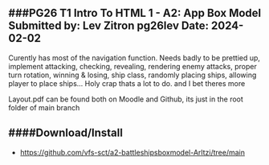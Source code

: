 ###**PG26 T1 Intro To HTML 1 - A2: App Box Model**
Submitted by: Lev Zitron pg26lev
Date: 2024-02-02
----------
Curently has most of the navigation function. Needs badly to be prettied up, 
implement attacking, checking, revealing, rendering enemy attacks, proper turn rotation, 
winning & losing, ship class, randomly placing ships, allowing player to place ships...
Holy crap thats a lot to do. and I bet theres more

Layout.pdf can be found both on Moodle and Github, its just in the root folder of main branch

####**Download/Install**
---------
 - https://github.com/vfs-sct/a2-battleshipsboxmodel-Arltzi/tree/main

